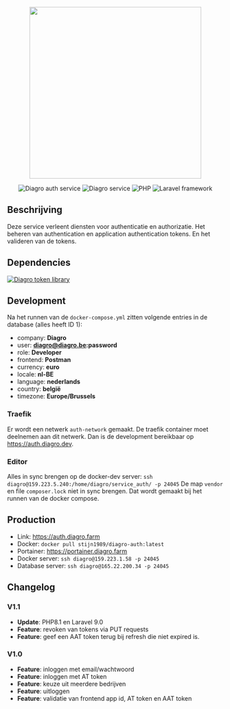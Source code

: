 <p align="center"><a href="https://www.diagro.be" target="_blank"><img src="https://diagro.be/assets/img/diagro-logo.svg" width="400"></a></p>

<p align="center">
<img src="https://img.shields.io/badge/project-authentication/authorization-yellowgreen" alt="Diagro auth service">
<img src="https://img.shields.io/badge/type-service-informational" alt="Diagro service">
<img src="https://img.shields.io/badge/php-8.1-blueviolet" alt="PHP">
<img src="https://img.shields.io/badge/laravel-9.0-red" alt="Laravel framework">
</p>

## Beschrijving

Deze service verleent diensten voor authenticatie en authorizatie. Het beheren van authentication en application authentication tokens.
En het valideren van de tokens.

## Dependencies

<p><a href="https://github.com/diagro-git/lib_laravel_token"><img src="https://img.shields.io/badge/lib-laravel_token-informational" alt="Diagro token library"></a></p>

## Development

Na het runnen van de `docker-compose.yml` zitten volgende entries in de database (alles heeft ID 1):

* company: **Diagro**
* user: **diagro@diagro.be:password**
* role: **Developer**
* frontend: **Postman**
* currency: **euro**
* locale: **nl-BE**
* language: **nederlands**
* country: **belgië**
* timezone: **Europe/Brussels**

### Traefik

Er wordt een netwerk `auth-network` gemaakt. De traefik container moet deelnemen aan dit netwerk.
Dan is de development bereikbaar op <https://auth.diagro.dev>.

### Editor

Alles in sync brengen op de docker-dev server: `ssh diagro@159.223.5.240:/home/diagro/service_auth/ -p 24045`
De map `vendor` en file `composer.lock` niet in sync brengen. Dat wordt gemaakt bij het runnen van de docker compose.

## Production

* Link: <https://auth.diagro.farm>
* Docker: `docker pull stijn1989/diagro-auth:latest`
* Portainer: <https://portainer.diagro.farm>
* Docker server: `ssh diagro@159.223.1.58 -p 24045`
* Database server: `ssh diagro@165.22.200.34 -p 24045`

## Changelog

### V1.1

* **Update**: PHP8.1 en Laravel 9.0
* **Feature**: revoken van tokens via PUT requests
* **Feature**: geef een AAT token terug bij refresh die niet expired is.

### V1.0

* **Feature**: inloggen met email/wachtwoord
* **Feature**: inloggen met AT token
* **Feature**: keuze uit meerdere bedrijven
* **Feature**: uitloggen
* **Feature**: validatie van frontend app id, AT token en AAT token
